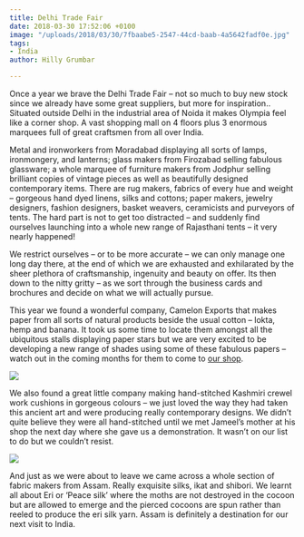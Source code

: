 ```yaml
---
title: Delhi Trade Fair
date: 2018-03-30 17:52:06 +0100
image: "/uploads/2018/03/30/7fbaabe5-2547-44cd-baab-4a5642fadf0e.jpg"
tags:
- India
author: Hilly Grumbar

---
```

Once a year we brave the Delhi Trade Fair – not so much to buy new stock since we already have some great suppliers, but more for inspiration.. Situated outside Delhi in the industrial area of Noida it makes Olympia feel like a corner shop. A vast shopping mall on 4 floors plus 3 enormous marquees full of great craftsmen from all over India.

Metal and ironworkers from Moradabad displaying all sorts of lamps, ironmongery, and lanterns; glass makers from Firozabad selling fabulous glassware; a whole marquee of furniture makers from Jodphur selling brilliant copies of vintage pieces as well as beautifully designed contemporary items. There are rug makers, fabrics of every hue and weight – gorgeous hand dyed linens, silks and cottons; paper makers, jewelry designers, fashion designers, basket weavers, ceramicists and purveyors of tents. The hard part is not to get too distracted – and suddenly find ourselves launching into a whole new range of Rajasthani tents – it very nearly happened!

We restrict ourselves – or to be more accurate – we can only manage one long day there, at the end of which we are exhausted and exhilarated by the sheer plethora of craftsmanship, ingenuity and beauty on offer. Its then down to the nitty gritty – as we sort through the business cards and brochures and decide on what we will actually pursue.

This year we found a wonderful company, Camelon Exports that makes paper from all sorts of natural products beside the usual cotton – lokta, hemp and banana. It took us some time to locate them amongst all the ubiquitous stalls displaying paper stars but we are very excited to be developing a new range of shades using some of these fabulous papers – watch out in the coming months for them to come to [our shop][1].

![](/uploads/2018/03/30/IMG_5144.JPG)

We also found a great little company making hand-stitched Kashmiri crewel work cushions in gorgeous colours – we just loved the way they had taken this ancient art and were producing really contemporary designs. We didn’t quite believe they were all hand-stitched until we met Jameel’s mother at his shop the next day where she gave us a demonstration. It wasn’t on our list to do but we couldn’t resist.

![](/uploads/2018/03/30/IMG_5032.JPG)

And just as we were about to leave we came across a whole section of fabric makers from Assam. Really exquisite silks, ikat and shibori. We learnt all about Eri or ‘Peace silk’ where the moths are not destroyed in the cocoon but are allowed to emerge and the pierced cocoons are spun rather than reeled to produce the eri silk yarn. Assam is definitely a destination for our next visit to India.

[1]: https://samarkanddesign.com
